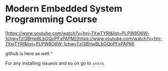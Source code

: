 # Modern Embedded System Programming Course
[https://www.youtube.com/watch?v=hnj-7XwTYRI&list=PLPW8O6W-1chwyTzI3BHwBLbGQoPFxPAPM](https://www.youtube.com/watch?v=hnj-7XwTYRI&list=PLPW8O6W-1chwyTzI3BHwBLbGQoPFxPAPM)

github is here as well ^

For any installing issuess and so on go to `intro`